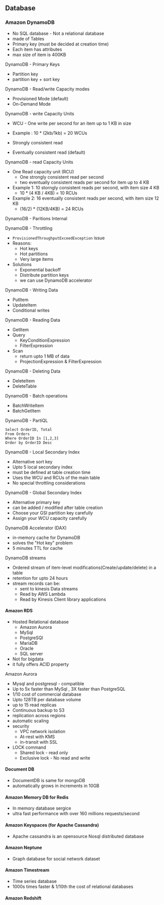 ## Database


### Amazon DynamoDB
- No SQL database - Not a relational database
- made of Tables
- Primary key (must be decided at creation time)
- Each item has attributes
- max size of item is 400KB

DynamoDB - Primary Keys
- Partition key
- partition key + sort key


DynamoDB  -  Read/write Capacity modes
- Provisioned Mode (default)
- On-Demand Mode

DynamoDB - write Capacity Units
- WCU - One write per second for an item up to 1 KB in size
- Example : 10 * (2kb/1kb) = 20 WCUs

- Strongly consistent read
- Eventually consistent read (default)


DynamoDB - read Capacity Units
- One Read capacity unit (RCU)
    - One strongly consistent read per second
    - two eventually consistent reads per second for item up to 4 KB
- Example 1: 10 storngly consistent reads per second, with item size 4 KB
   - 10 * (4 KB / 4KB) = 10 RCUs
- Example 2: 16 eventually consistent reads per second, with item size 12 KB
  - (16/2) * (12KB/4KB) = 24 RCUs
 

DynamoDB - Paritions Internal

DynamoDB - Throttling
- `ProvisionedThroughputExceedException` issue
- Reasons:
    - Hot keys
    - Hot partitions
    - Very large items
- Solutions
    - Exponential backoff
    - Distribute partition keys
    - we can use DynamoDB accelerator


DynamoDB - Writing Data
- PutItem
- UpdateItem
- Conditional writes


DynamoDB - Reading Data
- GetItem
- Query
   - KeyConditionExpression
   - FilterExpression
- Scan
   - return upto 1 MB of data
   - ProjectionExpression &  FilterExpression
 
DynamoDB - Deleting Data
- DeleteItem
- DeleteTable

DynamoDB - Batch operations
- BatchWriteItem
- BatchGetItem

DynamoDB - PartiQL

```
Select OrderID, Total
From Orders
Where OrderID In [1,2,3]
Order by OrderID Desc

```

DynamoDB - Local Secondary Index
- Alternative sort key
- Upto 5 local secondary index
- must be defined at table creation time
- Uses the WCU and RCUs of the main table
- No special throttling considerations

DynamoDB - Global Secondary Index
- Alternative primary key
- can be added / modified after table creation
- Choose your GSI partition key carefully
- Assign your WCU capacity carefully

DynamoDB Accelerator (DAX)
- in-memory cache for DynamoDB
- solves the "Hot key" problem
- 5 minutes TTL for cache

DynamoDB streams
- Ordered stream of item-level modifications(Create/update/delete) in a table
- retention for upto 24 hours
- stream records can be:
  - sent to kinesis Data streams
  - Read by AWS Lambda
  - Read by Kinesis Client library applications
 

#### Amazon RDS

- Hosted Relational database
  - Amazon Aurora
  - MySql
  - PostgreSQl
  - MariaDB
  - Oracle
  - SQL server
- Not for bigdata
- it fully offers ACID property

Amazon Aurora
- Mysql and postgresql - compatible
- Up to 5x faster than MySql , 3X faster than PostgreSQL
- 1/10 cost of commercial database
- Upto 128TB per database volume
- up to 15 read replicas
- Continuous backup to S3
- replication across regions
- automatic scaling
- security
  - VPC network isolation
  - At-rest with KMS
  - in-transit with SSL
- LOCK command
  - Shared lock - read only
  - Exclusive lock - No read and write

#### Document DB
- DocumentDB is same for mongoDB
- automatically grows in increments in 10GB

#### Amazon Memory DB for Redis
- In memory database sergice
- ultra fast performance with over 160 millions requests/second

#### Amazon Keyspaces (for Apache Cassandra)
- Apache cassandra is an opensource Nosql distributed database

#### Amazon Neptune
- Graph database for social network dataset

#### Amazon Timestream
- Time series database
- 1000s times faster & 1/10th the cost of relational databases


#### Amazon Redshift
